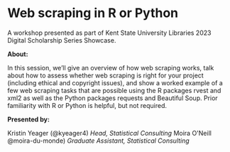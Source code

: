 # Web scraping in R or Python
A workshop presented as part of Kent State University Libraries 2023 Digital Scholarship Series Showcase.

**About:**

In this session, we’ll give an overview of how web scraping works, talk about how to assess whether web scraping is right for your project (including ethical and copyright issues), and show a worked example of a few web scraping tasks that are possible using the R packages rvest and xml2 as well as the Python packages requests and Beautiful Soup. Prior familiarity with R or Python is helpful, but not required.

**Presented by:**

Kristin Yeager (@kyeager4) *Head, Statistical Consulting*
Moira O'Neill @moira-du-monde) *Graduate Assistant, Statistical Consulting*
